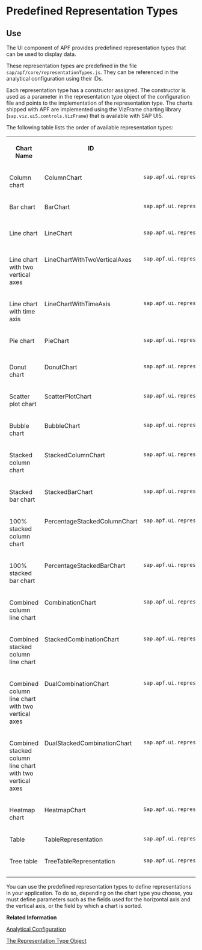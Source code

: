 <!-- loio74db7d53b5c19456e10000000a423f68 -->

# Predefined Representation Types



## Use

The UI component of APF provides predefined representation types that can be used to display data.

These representation types are predefined in the file `sap/apf/core/representationTypes.js`. They can be referenced in the analytical configuration using their IDs.

Each representation type has a constructor assigned. The constructor is used as a parameter in the representation type object of the configuration file and points to the implementation of the representation type. The charts shipped with APF are implemented using the VizFrame charting library \(`sap.viz.ui5.controls.VizFrame`\) that is available with SAP UI5.

The following table lists the order of available representation types:


<table>
<tr>
<th valign="top">

Chart Name



</th>
<th valign="top">

ID



</th>
<th valign="top">

Constructor



</th>
<th valign="top">

Chart Type in VizFrame Charting Library



</th>
</tr>
<tr>
<td valign="top">

Column chart



</td>
<td valign="top">

ColumnChart



</td>
<td valign="top">

`sap.apf.ui.representations.columnChart` 



</td>
<td valign="top">

`sap.viz.ui5.controls.VizFrame({vizType : column});` 



</td>
</tr>
<tr>
<td valign="top">

Bar chart



</td>
<td valign="top">

BarChart



</td>
<td valign="top">

 `sap.apf.ui.representations.barChart` 



</td>
<td valign="top">

 `sap.viz.ui5.controls.VizFrame({vizType : bar});` 



</td>
</tr>
<tr>
<td valign="top">

Line chart



</td>
<td valign="top">

LineChart



</td>
<td valign="top">

`sap.apf.ui.representations.lineChart` 



</td>
<td valign="top">

`sap.viz.ui5.controls.VizFrame({vizType : line});` 



</td>
</tr>
<tr>
<td valign="top">

Line chart with two vertical axes



</td>
<td valign="top">

LineChartWithTwoVerticalAxes



</td>
<td valign="top">

 `sap.apf.ui.representations.lineChartWithTwoVerticalAxes` 



</td>
<td valign="top">

 `sap.viz.ui5.controls.Vi zFrame({vizType : dual_line});` 



</td>
</tr>
<tr>
<td valign="top">

Line chart with time axis



</td>
<td valign="top">

LineChartWithTimeAxis



</td>
<td valign="top">

 `sap.apf.ui.representations.lineChartWithTimeAxis` 



</td>
<td valign="top">

 `sap.viz.ui5.controls.Vi zFrame({vizType : timeseries_line});` 



</td>
</tr>
<tr>
<td valign="top">

Pie chart



</td>
<td valign="top">

PieChart



</td>
<td valign="top">

 `sap.apf.ui.representations.pieChart` 



</td>
<td valign="top">

 `sap.viz.ui5.controls.VizFrame({vizType : pie});` 



</td>
</tr>
<tr>
<td valign="top">

Donut chart



</td>
<td valign="top">

DonutChart



</td>
<td valign="top">

 `sap.apf.ui.representations.donutChart` 



</td>
<td valign="top">

 `sap.viz.ui5.controls.VizFrame({vizType : donut});` 



</td>
</tr>
<tr>
<td valign="top">

Scatter plot chart



</td>
<td valign="top">

ScatterPlotChart



</td>
<td valign="top">

`sap.apf.ui.representations.scatterPlotChart` 



</td>
<td valign="top">

`sap.viz.ui5.controls.VizFrame({vizType : scatter});` 



</td>
</tr>
<tr>
<td valign="top">

Bubble chart



</td>
<td valign="top">

BubbleChart



</td>
<td valign="top">

 `sap.apf.ui.representations.bubbleChart` 



</td>
<td valign="top">

 `sap.viz.ui5.controls.VizFrame({vizType : bubble});` 



</td>
</tr>
<tr>
<td valign="top">

Stacked column chart



</td>
<td valign="top">

StackedColumnChart



</td>
<td valign="top">

`sap.apf.ui.representations.stackedColumnChart` 



</td>
<td valign="top">

`sap.viz.ui5.controls.VizFrame({vizType : 100_stacked_column});` 



</td>
</tr>
<tr>
<td valign="top">

Stacked bar chart



</td>
<td valign="top">

StackedBarChart



</td>
<td valign="top">

 `sap.apf.ui.representations.stackedBarChart` 



</td>
<td valign="top">

 `sap.viz.ui5.controls.VizFrame({vizType : 100_stacked_bar});` 



</td>
</tr>
<tr>
<td valign="top">

100% stacked column chart



</td>
<td valign="top">

PercentageStackedColumnChart



</td>
<td valign="top">

`sap.apf.ui.representations.percentageStackedColumnChart` 



</td>
<td valign="top">

`sap.viz.ui5.controls.VizFrame({vizType : 100_stacked_column});)` 



</td>
</tr>
<tr>
<td valign="top">

100% stacked bar chart



</td>
<td valign="top">

PercentageStackedBarChart



</td>
<td valign="top">

 `sap.apf.ui.representati ons.percentageStackedBarChart` 



</td>
<td valign="top">

 `sap.viz.ui5.controls.Vi zFrame({vizType : 100_stacked_bar});)` 



</td>
</tr>
<tr>
<td valign="top">

Combined column line chart



</td>
<td valign="top">

CombinationChart



</td>
<td valign="top">

 `sap.apf.ui.represent ations.combinationChart` 



</td>
<td valign="top">

 `sap.viz.ui5.controls .Vi zFrame({vizType : combination});)` 



</td>
</tr>
<tr>
<td valign="top">

Combined stacked column line chart



</td>
<td valign="top">

StackedCombinationChart



</td>
<td valign="top">

 `sap.apf.ui.represent ations.stackedCombinationChart` 



</td>
<td valign="top">

 `sap.viz.ui5.controls .Vi zFrame({vizType : stacked combination});)` 



</td>
</tr>
<tr>
<td valign="top">

Combined column line chart with two vertical axes



</td>
<td valign="top">

DualCombinationChart



</td>
<td valign="top">

 `sap.apf.ui.represent ations.dualCombinationChart` 



</td>
<td valign="top">

 `sap.viz.ui5.controls .Vi zFrame({vizType : dual combination});)` 



</td>
</tr>
<tr>
<td valign="top">

Combined stacked column line chart with two vertical axes



</td>
<td valign="top">

DualStackedCombinationChart



</td>
<td valign="top">

 `sap.apf.ui.represent ations.dualStackedCombinationChart` 



</td>
<td valign="top">

 `sap.viz.ui5.controls .Vi zFrame({vizType : dual stacked combination});)` 



</td>
</tr>
<tr>
<td valign="top">

Heatmap chart



</td>
<td valign="top">

HeatmapChart



</td>
<td valign="top">

 `Sap.apf.ui.representations.heatmapChart` 



</td>
<td valign="top">

 `sap.viz.ui5.controls.Vi zFrame({vizType :heatmap});)` 



</td>
</tr>
<tr>
<td valign="top">

Table



</td>
<td valign="top">

TableRepresentation



</td>
<td valign="top">

`sap.apf.ui.representations.tableRepresentation` 



</td>
<td valign="top">

`SAPUI5 table (sap.ui.table.Table)` 



</td>
</tr>
<tr>
<td valign="top">

Tree table



</td>
<td valign="top">

TreeTableRepresentation



</td>
<td valign="top">

 `sap.apf.ui.representations.treeTable` 



</td>
<td valign="top">

 `SAPUI5 tree table (sap.ui.table.TreeTable)` 



</td>
</tr>
</table>

You can use the predefined representation types to define representations in your application. To do so, depending on the chart type you choose, you must define parameters such as the fields used for the horizontal axis and the vertical axis, or the field by which a chart is sorted.

**Related Information**  


[Analytical Configuration](analytical-configuration-5a467c5.md)

[The Representation Type Object](the-representation-type-object-6f467c5.md)

